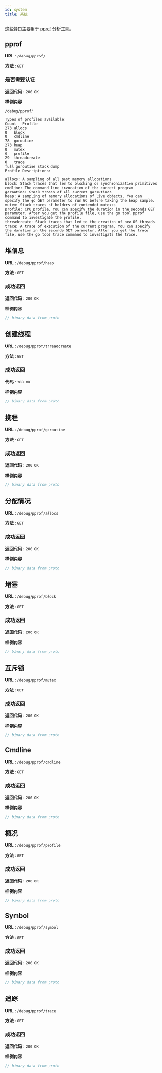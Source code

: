 ```yaml
---
id: system
title: 系统
---
```


<!--
Licensed to the Apache Software Foundation (ASF) under one
or more contributor license agreements.  See the NOTICE file
distributed with this work for additional information
regarding copyright ownership.  The ASF licenses this file
to you under the Apache License, Version 2.0 (the
"License"); you may not use this file except in compliance
with the License.  You may obtain a copy of the License at

  http://www.apache.org/licenses/LICENSE-2.0

Unless required by applicable law or agreed to in writing,
software distributed under the License is distributed on an
"AS IS" BASIS, WITHOUT WARRANTIES OR CONDITIONS OF ANY
KIND, either express or implied.  See the License for the
specific language governing permissions and limitations
under the License.
-->

这些接口主要用于 [pprof](https://github.com/google/pprof) 分析工具。

## pprof

**URL** : `/debug/pprof/`

**方法** : `GET`

### 是否需要认证

**返回代码** : `200 OK`

**样例内容**

```text
/debug/pprof/

Types of profiles available:
Count	Profile
273	allocs
0	block
0	cmdline
78	goroutine
273	heap
0	mutex
0	profile
29	threadcreate
0	trace
full goroutine stack dump
Profile Descriptions:

allocs: A sampling of all past memory allocations
block: Stack traces that led to blocking on synchronization primitives
cmdline: The command line invocation of the current program
goroutine: Stack traces of all current goroutines
heap: A sampling of memory allocations of live objects. You can specify the gc GET parameter to run GC before taking the heap sample.
mutex: Stack traces of holders of contended mutexes
profile: CPU profile. You can specify the duration in the seconds GET parameter. After you get the profile file, use the go tool pprof command to investigate the profile.
threadcreate: Stack traces that led to the creation of new OS threads
trace: A trace of execution of the current program. You can specify the duration in the seconds GET parameter. After you get the trace file, use the go tool trace command to investigate the trace.
```

## 堆信息

**URL** : `/debug/pprof/heap`

**方法** : `GET`

### 成功返回

**返回代码** : `200 OK`

**样例内容**

```proto
// binary data from proto
```

## 创建线程

**URL** : `/debug/pprof/threadcreate`

**方法** : `GET`

### 成功返回

**代码** : `200 OK`

**样例内容**

```proto
// binary data from proto
```

## 携程

**URL** : `/debug/pprof/goroutine`

**方法** : `GET`

### 成功返回

**返回代码** : `200 OK`

**样例内容**

```proto
// binary data from proto
```

## 分配情况

**URL** : `/debug/pprof/allocs`

**方法** : `GET`

### 成功返回

**返回代码** : `200 OK`

**样例内容**

```proto
// binary data from proto
```

## 堵塞

**URL** : `/debug/pprof/block`

**方法** : `GET`

### 成功返回

**返回代码** : `200 OK`

**样例内容**

```proto
// binary data from proto
```

## 互斥锁

**URL** : `/debug/pprof/mutex`

**方法** : `GET`

### 成功返回

**返回代码** : `200 OK`

**样例内容**

```proto
// binary data from proto
```

## Cmdline

**URL** : `/debug/pprof/cmdline`

**方法** : `GET`

### 成功返回

**返回代码** : `200 OK`

**样例内容**

```proto
// binary data from proto
```

## 概况

**URL** : `/debug/pprof/profile`

**方法** : `GET`

### 成功返回

**返回代码** : `200 OK`

**样例内容**

```proto
// binary data from proto
```

## Symbol

**URL** : `/debug/pprof/symbol`

**方法** : `GET`

### 成功返回

**返回代码** : `200 OK`

**样例内容**

```proto
// binary data from proto
```

## 追踪		

**URL** : `/debug/pprof/trace`

**方法** : `GET`

### 成功返回

**返回代码** : `200 OK`

**样例内容**

```proto
// binary data from proto
```
